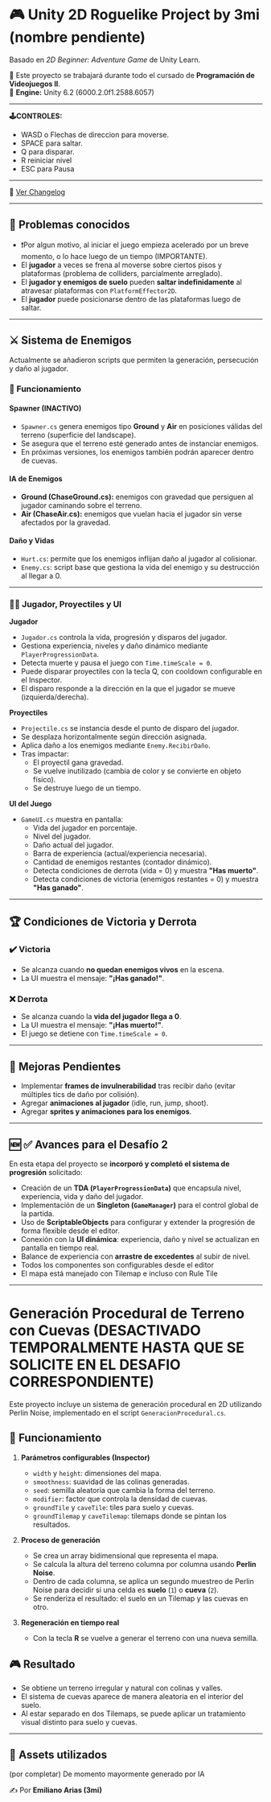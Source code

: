 # 🎮 Unity 2D Roguelike Project by 3mi (nombre pendiente)  
Basado en *2D Beginner: Adventure Game* de Unity Learn.  

📌 Este proyecto se trabajará durante todo el cursado de **Programación de Videojuegos II**.  
🔧 **Engine:** Unity 6.2 (6000.2.0f1.2588.6057)  

---

**🕹️CONTROLES:** 
- WASD o Flechas de direccion para moverse.
- SPACE para saltar.
- Q para disparar.
- R reiniciar nivel
- ESC para Pausa

---

📜 [Ver Changelog](./CHANGELOG.md)


---

## 🚨 Problemas conocidos 
- ❗Por algun motivo, al iniciar el juego empieza acelerado por un breve momento, o lo hace luego de un tiempo (IMPORTANTE).
- El **jugador** a veces se frena al moverse sobre ciertos pisos y plataformas (problema de colliders, parcialmente arreglado).  
- El **jugador y enemigos de suelo** pueden **saltar indefinidamente** al atravesar plataformas con `PlatformEffector2D`.
- El **jugador** puede posicionarse dentro de las plataformas luego de saltar.

---

## ⚔️ Sistema de Enemigos  
Actualmente se añadieron scripts que permiten la generación, persecución y daño al jugador.  

### 🧩 Funcionamiento  

#### Spawner (INACTIVO)  
- `Spawner.cs` genera enemigos tipo **Ground** y **Air** en posiciones válidas del terreno (superficie del landscape).  
- Se asegura que el terreno esté generado antes de instanciar enemigos.  
- En próximas versiones, los enemigos también podrán aparecer dentro de cuevas.  

#### IA de Enemigos  
- **Ground (ChaseGround.cs):** enemigos con gravedad que persiguen al jugador caminando sobre el terreno.  
- **Air (ChaseAir.cs):** enemigos que vuelan hacia el jugador sin verse afectados por la gravedad.  

#### Daño y Vidas  
- `Hurt.cs`: permite que los enemigos inflijan daño al jugador al colisionar.  
- `Enemy.cs`: script base que gestiona la vida del enemigo y su destrucción al llegar a 0.  

---

### 🧑‍🎮 Jugador, Proyectiles y UI

**Jugador**  
- `Jugador.cs` controla la vida, progresión y disparos del jugador.  
- Gestiona experiencia, niveles y daño dinámico mediante `PlayerProgressionData`.  
- Detecta muerte y pausa el juego con `Time.timeScale = 0`.  
- Puede disparar proyectiles con la tecla Q, con cooldown configurable en el Inspector.  
- El disparo responde a la dirección en la que el jugador se mueve (izquierda/derecha).  

**Proyectiles**  
- `Projectile.cs` se instancia desde el punto de disparo del jugador.  
- Se desplaza horizontalmente según dirección asignada.  
- Aplica daño a los enemigos mediante `Enemy.RecibirDaño`.  
- Tras impactar:  
  - El proyectil gana gravedad.  
  - Se vuelve inutilizado (cambia de color y se convierte en objeto físico).  
  - Se destruye luego de un tiempo.  

**UI del Juego**  
- `GameUI.cs` muestra en pantalla:  
  - Vida del jugador en porcentaje.  
  - Nivel del jugador.  
  - Daño actual del jugador.  
  - Barra de experiencia (actual/experiencia necesaria).  
  - Cantidad de enemigos restantes (contador dinámico).  
  - Detecta condiciones de derrota (vida = 0) y muestra **"Has muerto"**.  
  - Detecta condiciones de victoria (enemigos restantes = 0) y muestra **"Has ganado"**.  

---

## 🏆 Condiciones de Victoria y Derrota  

### ✔️ Victoria  
- Se alcanza cuando **no quedan enemigos vivos** en la escena.  
- La UI muestra el mensaje: **"¡Has ganado!"**.  

### ❌ Derrota  
- Se alcanza cuando la **vida del jugador llega a 0**.  
- La UI muestra el mensaje: **"¡Has muerto!"**.  
- El juego se detiene con `Time.timeScale = 0`.  

---

## 🚀 Mejoras Pendientes  
- Implementar **frames de invulnerabilidad** tras recibir daño (evitar múltiples tics de daño por colisión).  
- Agregar **animaciones al jugador** (idle, run, jump, shoot).  
- Agregar **sprites y animaciones para los enemigos**.  

---

## 🆕 ✅ Avances para el Desafío 2
En esta etapa del proyecto se **incorporó y completó el sistema de progresión** solicitado:  

- Creación de un **TDA (`PlayerProgressionData`)** que encapsula nivel, experiencia, vida y daño del jugador.  
- Implementación de un **Singleton (`GameManager`)** para el control global de la partida.  
- Uso de **ScriptableObjects** para configurar y extender la progresión de forma flexible desde el editor.  
- Conexión con la **UI dinámica**: experiencia, daño y nivel se actualizan en pantalla en tiempo real.  
- Balance de experiencia con **arrastre de excedentes** al subir de nivel.
- Todos los componentes son configurables desde el editor
- El mapa está manejado con Tilemap e incluso con Rule Tile

---

# Generación Procedural de Terreno con Cuevas (DESACTIVADO TEMPORALMENTE HASTA QUE SE SOLICITE EN EL DESAFIO CORRESPONDIENTE)

Este proyecto incluye un sistema de generación procedural en 2D utilizando Perlin Noise, implementado en el script `GeneracionProcedural.cs`.

## 🧩 Funcionamiento
1. **Parámetros configurables (Inspector)**
   - `width` y `height`: dimensiones del mapa.
   - `smoothness`: suavidad de las colinas generadas.
   - `seed`: semilla aleatoria que cambia la forma del terreno.
   - `modifier`: factor que controla la densidad de cuevas.
   - `groundTile` y `caveTile`: tiles para suelo y cuevas.
   - `groundTilemap` y `caveTilemap`: tilemaps donde se pintan los resultados.

2. **Proceso de generación**
   - Se crea un array bidimensional que representa el mapa.
   - Se calcula la altura del terreno columna por columna usando **Perlin Noise**.
   - Dentro de cada columna, se aplica un segundo muestreo de Perlin Noise para decidir si una celda es **suelo** (`1`) o **cueva** (`2`).
   - Se renderiza el resultado: el suelo en un Tilemap y las cuevas en otro.

3. **Regeneración en tiempo real**
   - Con la tecla **R** se vuelve a generar el terreno con una nueva semilla.

## 🎮 Resultado
- Se obtiene un terreno irregular y natural con colinas y valles.
- El sistema de cuevas aparece de manera aleatoria en el interior del suelo.
- Al estar separado en dos Tilemaps, se puede aplicar un tratamiento visual distinto para suelo y cuevas.

---

## 📂 Assets utilizados  
(por completar)  De momento mayormente generado por IA


✍️ Por **Emiliano Arias (3mi)**
